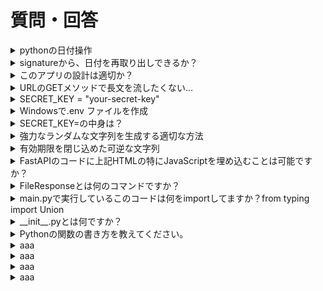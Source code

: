 # 質問・回答

<details><summary>pythonの日付操作</summary>

#### Q.
- timedelta()の月や年の場合などほかの場合の使い方を教えてください。

#### A.
- `timedelta`は、特定の期間を表すための便利なクラスです。ただし、`timedelta`自体は日付と時間を表すためのもので、月や年の単位を直接サポートしていません。これは、月や年の長さが一定ではないためです（例えば、月の日数は30日や31日、2月は28日や29日）。

月や年の単位を扱うためには、Pythonの`dateutil`ライブラリを使うことが一般的です。このライブラリには、より高機能な`relativedelta`クラスがあり、これを使用することで月や年を簡単に操作できます。

まず、必要なライブラリをインストールします：
```bash
pip install python-dateutil
```

次に、以下のコード例で`relativedelta`を使って月や年を操作する方法を示します：

```python
from datetime import date
from dateutil.relativedelta import relativedelta

# 今日の日付
today = date.today()

# 1ヶ月後の日付を取得
one_month_later = today + relativedelta(months=1)
print(f"1ヶ月後の日付: {one_month_later}")

# 1年前の日付を取得
one_year_ago = today - relativedelta(years=1)
print(f"1年前の日付: {one_year_ago}")
```

このコードでは、`relativedelta`を使って以下のような操作を行っています：
- `relativedelta(months=1)`で1ヶ月後の日付を取得
- `relativedelta(years=1)`で1年前の日付を取得

`relativedelta`を使うことで、月や年の単位を簡単に操作できるようになります。ぜひ試してみてください！

何か他に質問があれば、いつでもお知らせくださいね。😊

</details>

<details><summary>signatureから、日付を再取り出しできるか？</summary>

#### Q.
- この関数の返却値であるsignatureから、日付を再取り出しする関数は可能ですか？

#### A.
- デジタル署名の目的はメッセージの認証と整合性の確認であり、署名そのものから元のメッセージや日付を抽出することはできません。署名はメッセージのハッシュ値に基づいて生成されるため、元のメッセージや日付を再生成することは数学的に不可能です。これは、メッセージが改ざんされていないことを確認するための重要な特性です。

ただし、メッセージと日付を組み合わせた形式で保存し、それを後で検証することはできます。例えば、元のメッセージと日付を結合して保存し、その結合されたメッセージに対して署名を生成し、後でその署名を検証することで、メッセージと日付が改ざんされていないことを確認できます。

### 例：メッセージと日付を検証するコード

1. **署名生成関数**:
   ```python
   from datetime import date
   from cryptography.hazmat.primitives import hashes
   from cryptography.hazmat.primitives.asymmetric import padding
   from cryptography.hazmat.primitives.serialization import load_pem_private_key

   def sign_message(private_key, message: str, date: date):
       combined_message = message + str(date)
       signature = private_key.sign(
           combined_message.encode(),
           padding.PSS(
               mgf=padding.MGF1(hashes.SHA256()),
               salt_length=padding.PSS.MAX_LENGTH
           ),
           hashes.SHA256()
       )
       return signature, combined_message
   ```

2. **署名検証関数**:
   ```python
   def verify_signature(public_key, combined_message: str, signature):
       try:
           public_key.verify(
               signature,
               combined_message.encode(),
               padding.PSS(
                   mgf=padding.MGF1(hashes.SHA256()),
                   salt_length=padding.PSS.MAX_LENGTH
               ),
               hashes.SHA256()
           )
           return True
       except:
           return False
   ```

3. **使用例**:
   ```python
   from cryptography.hazmat.primitives.asymmetric import rsa

   # 秘密鍵をファイルから読み込む関数（参考）
   def load_private_key(key_file: str):
       with open(key_file, "rb") as key_file:
           private_key = load_pem_private_key(key_file.read(), password=None)
       return private_key

   # 公開鍵を取得
   private_key = load_private_key("./my-local.key")
   public_key = private_key.public_key()

   # 署名の生成
   today_date = date.today()
   message = "ExampleMessage"
   signature, combined_message = sign_message(private_key, message, today_date)

   # 署名の検証
   is_valid = verify_signature(public_key, combined_message, signature)
   print(f"署名が有効かどうか: {is_valid}")
   ```

この方法で、メッセージと日付が改ざんされていないことを検証できますが、署名そのものから日付を取り出すことはできません。

他に質問があれば、どうぞお知らせくださいね！😊

</details>

<details><summary>このアプリの設計は適切か？</summary>

#### Q.
- このアプリの設計で適切かどうか教えてください。今アプリを作っています。弁当注文アプリです。ユーザーがスマホでNFCカードを読み取り、NFCカードに記録されているURLのポータルサイトにアクセスをすると、アクセス先画面がユーザーIDとパスワードの入力を要求する。ユーザーがそれらを入力後OKボタンを押すと、入力したユーザーIDとパスワードと今日の日付でcombined_messageをつくり、combined_messageを使って署名を生成つまりsignatureをつくる。combined_messageとsignatureはユーザーのブラウザのCookieに保存される。次回ポータルサイトにアクセスすると、combined_messageから日付を取り出してsignatureがcombined_messageの署名であることを確認する。Trueならば日付のチェックをする。Falseならば、エラー画面に遷移する。どうでしょうか？

#### A.
- アプリの設計についてお話しいただきありがとうございます。全体的に非常によく考えられた設計だと思います。ただし、セキュリティやユーザー体験の観点からいくつかのポイントを考慮することをおすすめします。

### 良い点
1. **NFCカードの利用**: スマートで便利な方法です。
2. **署名の生成と検証**: 安全なデータやユーザー認証のための良い方法です。

### 改善提案
1. **ブラウザのCookieの利用**:
   - Cookieに保存する情報が多いと、セキュリティリスクが高まります。特に署名やcombined_messageのような重要な情報はセキュアなストレージ（例えば`localStorage`や`sessionStorage`）を検討することが望ましいです。

2. **日付と署名の検証**:
   - Combined_messageから日付を取り出し、署名を検証する部分が重要です。これが成功した場合、日付をチェックして、例えば30日以内に発行されたものであるかを確認するロジックを追加することをお勧めします。

3. **セッション管理**:
   - ログインセッションの有効期限や、セッション管理を適切に行い、長時間ログイン状態が続くことによるセキュリティリスクを防ぎます。

### 改善後のフロー
1. **ユーザーがNFCカードを読み取る**:
   - URLのポータルサイトにアクセスする。

2. **ユーザーIDとパスワードの入力**:
   - フォームでIDとパスワードを入力し、OKボタンを押す。

3. **署名の生成**:
   - 入力したID、パスワード、今日の日付を組み合わせた`combined_message`を作成。
   - `combined_message`を使って署名を生成し、`signature`を作成。
   - `combined_message`と`signature`をセキュアなストレージに保存。

4. **次回アクセス時の検証**:
   - ポータルサイトにアクセスすると、保存された`combined_message`から日付を取り出す。
   - `combined_message`と`signature`を使って署名の検証を行う。
   - 検証が成功した場合、日付のチェックを行い、許可された範囲内の日付か確認。
   - 検証が失敗した場合や日付が無効な場合、エラー画面に遷移。

このように改良すると、セキュリティとユーザーエクスペリエンスが向上するでしょう。何か他にご質問や詳細についてご相談があれば、どうぞお知らせください！😊

</details>

<details><summary>URLのGETメソッドで長文を流したくない…</summary>

#### Q.
- 上記設計で、署名であるsignatureからハッシュにつかった日付は取り出せないと回答が以前ありました。URLのGETメソッドで長文を流したくないため、日付を取り出せるシグネチャーみたいな何か良い工夫やお知恵はありませんか？

#### A.
- 承知しました。URLのGETメソッドで長文を送信しないための工夫として、いくつかの方法を検討できます。これらの方法は、日付を取り出せるようにするだけでなく、データのセキュリティと効率性も向上させます。

### 方法1: 署名とは別に日付を保存
署名と同時に日付を別に保存しておき、次回アクセス時に取り出して検証する方法です。この方法では、署名生成時に使用した日付をクッキーやセッションストレージに保存することで、署名と日付を効率的に検証できます。

### 方法2: 短縮ハッシュを使用
日付を含むメッセージのハッシュを生成し、そのハッシュの一部を含む短いトークンを使用する方法です。日付のハッシュ部分を検証することで、日付が正しいかどうかを確認できます。

### 方法3: JSON Web Tokens (JWT) を使用
JWTを使用して、署名済みのトークンにデータを埋め込み、署名検証とデータの取り出しを同時に行います。JWTは、データのペイロードに日付を含めることができ、さらに署名付きであるため、データの改ざんを防げます。

以下に、JWTを使用する例を示します：

1. **必要なライブラリのインストール**:
   ```bash
   pip install pyjwt
   ```

2. **JWTの生成と検証**:
   ```python
   import jwt
   from datetime import datetime, timedelta

   SECRET_KEY = "your-secret-key"

   # JWTの生成関数
   def create_jwt(username: str, password: str, date: datetime):
       payload = {
           "username": username,
           "password": password,
           "date": str(date),
           "exp": datetime.utcnow() + timedelta(days=1)  # 有効期限を設定
       }
       token = jwt.encode(payload, SECRET_KEY, algorithm="HS256")
       return token

   # JWTの検証関数
   def verify_jwt(token: str):
       try:
           payload = jwt.decode(token, SECRET_KEY, algorithms=["HS256"])
           return payload
       except jwt.ExpiredSignatureError:
           return None
       except jwt.InvalidTokenError:
           return None

   # 使用例
   today_date = datetime.today()
   token = create_jwt("example_user", "example_password", today_date)
   print(f"Generated JWT: {token}")

   payload = verify_jwt(token)
   if payload:
       print(f"Token is valid. Payload: {payload}")
   else:
       print("Invalid or expired token.")
   ```

この方法を使用することで、トークンに含まれる日付を直接取り出し、署名の有効性を検証できます。JWTは、データのセキュリティを確保しながら、必要な情報を効率的に管理できます。

これらの方法が役立つことを願っています。他にも質問や詳細なアドバイスが必要であれば、どうぞお知らせください！😊

</details>

<details><summary>SECRET_KEY = "your-secret-key"</summary>

#### Q.
- 上記コードのこの部分は何ですか？実際のファイルのパスでしょうか？SECRET_KEY = "your-secret-key"

#### A.
- `SECRET_KEY = "your-secret-key"` は実際のファイルのパスではなく、JWT (JSON Web Token) を生成および検証するために使用する秘密鍵を表しています。この秘密鍵は、トークンの署名を生成し、そのトークンの整合性を検証するために使用されます。

具体的には、`SECRET_KEY` はトークンのペイロード部分をハッシュ化し、署名を作成する際に使います。トークンを検証するときも、同じ`SECRET_KEY`を使ってトークンが改ざんされていないか確認します。

このキーは、セキュリティ上重要なため、強力かつ安全な値を設定する必要があります。以下は、実際のアプリケーションで`SECRET_KEY`を設定する例です：

```python
import os

SECRET_KEY = os.getenv("SECRET_KEY", "your-default-secret-key")
```

このコードでは、環境変数`SECRET_KEY`から秘密鍵を取得し、環境変数が設定されていない場合にはデフォルト値`"your-default-secret-key"`を使用します。環境変数に設定することで、コードにハードコーディングすることなく安全に管理できます。

### 環境変数を設定する方法 (例: `.env`ファイル)
1. プロジェクトディレクトリに `.env` ファイルを作成し、以下のように記述します：
   ```
   SECRET_KEY=your-very-strong-secret-key
   ```

2. Pythonコード内で、`python-dotenv` パッケージを使って環境変数を読み込みます：
   ```python
   from dotenv import load_dotenv
   import os

   load_dotenv()
   SECRET_KEY = os.getenv("SECRET_KEY")
   ```

この方法を使うことで、秘密鍵をより安全に管理できます。

他にもご質問があれば、どうぞお知らせくださいね！😊

</details>

<details><summary>Windowsで.env ファイルを作成</summary>

#### Q.
- プロジェクトディレクトリに .env ファイルを作成し、以下のように記述します：と上記にありますが、Windowsではどのようにして.envファイルを作るのですか？

#### A.
- Windowsで`.env`ファイルを作成するのはとても簡単です。以下の手順に従ってください：

1. **プロジェクトディレクトリを開く**:
   - まず、プロジェクトが保存されているフォルダをエクスプローラで開きます。

2. **テキストエディタを使用する**:
   - 任意のテキストエディタ（例えば、メモ帳やVS Codeなど）を開きます。

3. **新しいファイルを作成**:
   - テキストエディタで新しいファイルを作成します。

4. **内容を記述**:
   - ファイルに必要な環境変数を記述します。例えば：
     ```
     SECRET_KEY=your-very-strong-secret-key
     ```

5. **.envファイルとして保存**:
   - テキストエディタの「保存」機能を使ってファイルを保存します。このとき、ファイル名を`.env`として保存します。
     - **メモ帳の場合**：
       - 「ファイル」メニューから「名前を付けて保存」を選択。
       - ファイル名に`.env`と入力し、「ファイルの種類」を「すべてのファイル」に変更します。
       - 「保存」ボタンをクリックしてファイルを保存します。

これで、Windowsで`.env`ファイルを作成し、必要な環境変数を設定することができます。

何か他にも疑問や質問があれば、いつでもどうぞお知らせくださいね！😊

</details>

<details><summary>SECRET_KEY=の中身は？</summary>

#### Q.
- .envファイルの中のこの部分ですが、イコールの右側にはハッシュ値が入るということであっていますか？SECRET_KEY=your-very-strong-secret-key

#### A.
- いいえ、イコールの右側にはハッシュ値が入るわけではありません。`SECRET_KEY`はハッシュ値そのものではなく、JWT（JSON Web Token）を生成および検証するための秘密鍵として使用されます。一般的には、ランダムな文字列や強力なパスワードのような値を設定します。

例えば、次のような強力なランダムな文字列を設定します：
```
SECRET_KEY=your-very-strong-secret-key
```
この場合の `your-very-strong-secret-key` は、セキュリティが確保されたランダムな文字列に置き換えるべきです。ここでは例として記載していますが、実際には次のように非常に強力な秘密鍵を使用することを推奨します：
```
SECRET_KEY=3a5e8e2b7c9d5f7b6a1b2e9f8e2d6c3e4f5a6b7c8d9e0a1b2c3d4e5f6a7b8c9d
```

この`SECRET_KEY`を使ってJWTトークンを生成および検証します。この鍵は第三者には漏らさず、環境変数や`.env`ファイルに保存することで、アプリケーション内でセキュリティを確保します。

わかりやすかったでしょうか？他にも質問があれば、どうぞお知らせくださいね。😊

</details>

<details><summary>強力なランダムな文字列を生成する適切な方法</summary>

#### Q.
- この your-very-strong-secret-key 部分には、強力なランダムな文字列を生成する適切な方法はご存じないですか？

#### A.
- はい、強力なランダムな文字列を生成する適切な方法をご紹介します。Pythonを使用して、セキュリティに強いランダムな文字列を生成する方法をいくつか紹介します。

### 方法1: `secrets`モジュールを使用
`secrets`モジュールは、セキュリティトークンやパスワードの生成に適しています。以下の例では、指定した長さのランダムな文字列を生成します。

```python
import secrets
import string

def generate_secret_key(length=32):
    characters = string.ascii_letters + string.digits + string.punctuation
    secret_key = ''.join(secrets.choice(characters) for _ in range(length))
    return secret_key

# 使用例
secret_key = generate_secret_key(64)
print(f"Generated SECRET_KEY: {secret_key}")
```

### 方法2: `os.urandom`を使用
`os.urandom`を使用してバイト列を生成し、それを16進数に変換する方法です。これもセキュアなランダムな文字列の生成に使用できます。

```python
import os
import binascii

def generate_secret_key(length=32):
    return binascii.hexlify(os.urandom(length)).decode()

# 使用例
secret_key = generate_secret_key(32)
print(f"Generated SECRET_KEY: {secret_key}")
```

### 方法3: `uuid`モジュールを使用
`uuid`モジュールを使用して、ユニークな識別子を生成する方法です。UUID4を使用すると、ランダムなUUIDを生成できます。

```python
import uuid

def generate_secret_key():
    return str(uuid.uuid4())

# 使用例
secret_key = generate_secret_key()
print(f"Generated SECRET_KEY: {secret_key}")
```

どの方法でもセキュリティが高く、強力なランダムな文字列を生成できます。プロジェクトの要件に合わせてお好みの方法を選んでください。

何か他にご質問があれば、いつでもお知らせくださいね！😊

</details>

<details><summary>有効期限を閉じ込めた可逆な文字列</summary>

#### Q.
- 有効期限を閉じ込めた可逆な文字列を作成する方法はございませんか？

#### A.
- 有効期限を含む可逆な文字列を作成する方法として、暗号化を使用するのが一般的です。暗号化を使って、有効期限を含むデータを暗号化し、必要なときに復号することで、有効期限を取り出すことができます。

以下に、Pythonの`cryptography`ライブラリを使用して、有効期限を含む文字列を暗号化し、後で復号する方法を示します：

1. **必要なライブラリのインストール**:
   ```bash
   pip install cryptography
   ```

2. **暗号化と復号の関数**:
   ```python
   from cryptography.fernet import Fernet
   from datetime import datetime, timedelta

   # 秘密鍵の生成
   def generate_key():
       return Fernet.generate_key()

   # データの暗号化
   def encrypt_data(secret_key, message, expiration_date):
       fernet = Fernet(secret_key)
       combined_message = f"{message}|{expiration_date.isoformat()}"
       encrypted_message = fernet.encrypt(combined_message.encode())
       return encrypted_message

   # データの復号
   def decrypt_data(secret_key, encrypted_message):
       fernet = Fernet(secret_key)
       decrypted_message = fernet.decrypt(encrypted_message).decode()
       message, expiration_date_str = decrypted_message.split('|')
       expiration_date = datetime.fromisoformat(expiration_date_str)
       return message, expiration_date

   # 使用例
   secret_key = generate_key()
   print(f"Generated SECRET_KEY: {secret_key.decode()}")

   message = "ExampleMessage"
   expiration_date = datetime.utcnow() + timedelta(days=1)  # 1日後の有効期限
   encrypted_message = encrypt_data(secret_key, message, expiration_date)
   print(f"Encrypted Message: {encrypted_message}")

   decrypted_message, decrypted_expiration_date = decrypt_data(secret_key, encrypted_message)
   print(f"Decrypted Message: {decrypted_message}")
   print(f"Decrypted Expiration Date: {decrypted_expiration_date}")
   ```

### 各部分の説明
- **`generate_key` 関数**:
  - 暗号化と復号に使用する秘密鍵を生成します。

- **`encrypt_data` 関数**:
  - メッセージと有効期限の日付を結合し、暗号化します。
  - `Fernet`オブジェクトを使用して、暗号化されたバイト列を生成します。

- **`decrypt_data` 関数**:
  - 暗号化されたメッセージを復号し、元のメッセージと有効期限の日付を取り出します。
  - 復号されたデータはパイプ（|）で分割され、元のメッセージと有効期限の日付に分けられます。

この方法を使用することで、有効期限を含む文字列を安全に暗号化し、必要に応じて復号することができます。ぜひ試してみてください！

他にも質問があれば、どうぞお知らせくださいね。😊

</details>

<details><summary>FastAPIのコードに上記HTMLの特にJavaScriptを埋め込むことは可能ですか？</summary>

#### Q.
- FastAPIのコードに上記HTMLの特にJavaScriptを埋め込むことは可能ですか？

#### A.
- はい、FastAPIのコードにHTMLとJavaScriptを埋め込むことは可能です。FastAPIを使ってHTMLテンプレートをレンダリングし、JavaScriptを埋め込むことができます。そのためには、Jinja2テンプレートエンジンを使用するのが一般的です。

以下に、FastAPIアプリケーションでHTMLとJavaScriptをレンダリングする方法の例を示します：

### 1. 必要なパッケージをインストールする
まず、Jinja2テンプレートエンジンをインストールします：
```sh
pip install fastapi jinja2 uvicorn
```

### 2. FastAPIアプリケーションを作成する
次に、FastAPIアプリケーションのコードを記述します：

```python
from fastapi import FastAPI
from fastapi.responses import HTMLResponse
from fastapi.templating import Jinja2Templates
from starlette.requests import Request

app = FastAPI()
templates = Jinja2Templates(directory="templates")

@app.get("/", response_class=HTMLResponse)
async def read_item(request: Request):
    return templates.TemplateResponse("index.html", {"request": request})
```

### 3. HTMLテンプレートを作成する
次に、テンプレートディレクトリ（ここでは `templates` ディレクトリ）に `index.html` ファイルを作成し、先ほどのHTMLとJavaScriptを埋め込みます：

```html
<!DOCTYPE html>
<html lang="ja">
<head>
    <meta charset="UTF-8">
    <meta name="viewport" content="width=device-width, initial-scale=1.0">
    <title>現在のURLを表示</title>
    <script>
        function displayCurrentURL() {
            var currentURL = window.location.href;
            document.getElementById("urlDisplay").innerText = currentURL;
        }
    </script>
</head>
<body onload="displayCurrentURL()">
    <h1>現在のURLを表示</h1>
    <p id="urlDisplay"></p>
</body>
</html>
```

### 4. アプリケーションを起動する
最後に、Uvicornを使用してアプリケーションを起動します：
```sh
uvicorn main:app --reload
```

これで、FastAPIアプリケーションでHTMLテンプレートをレンダリングし、JavaScriptを埋め込むことができます。アクセスすると、現在のURLが表示されるようになります。

他に何か知りたいことやサポートが必要なことがあれば教えてくださいね！

</details>

<details><summary>FileResponseとは何のコマンドですか？</summary>

#### Q.
- favicon_path = 'favicon.ico' # Adjust path to file @app.get('/favicon.ico', include_in_schema=False) async def favicon(): return FileResponse(favicon_path)上記のコードでブラウザがfaviconを要求して失敗するエラーを消せました。return FileResponseとは何のコマンドですか？

#### A.
- `return FileResponse(favicon_path)` は、FastAPIの中でファイルをレスポンスとして返すためのコマンドです。具体的には、指定したパスにあるファイルをHTTPレスポンスとして返します。この場合、`favicon.ico`ファイルをブラウザに返すことで、ブラウザのファビコン要求に応答しています。

### `FileResponse`の説明
- **`FileResponse`**: FastAPIの`starlette.responses`モジュールの一部で、ファイルを非同期に返すためのレスポンスクラスです。ファイルをダウンロードさせるだけでなく、直接表示させることもできます。

### 使用例
この例では、ファビコン（`favicon.ico`）をブラウザに返しています：
```python
from fastapi import FastAPI
from starlette.responses import FileResponse

app = FastAPI()

favicon_path = 'favicon.ico'  # ファビコンのファイルパス

@app.get('/favicon.ico', include_in_schema=False)
async def favicon():
    return FileResponse(favicon_path)
```

### パラメータ
- **`favicon_path`**: ファビコンのファイルパスを指定しています。ここでは、'favicon.ico' がプロジェクトのルートに存在するファイルとして指定されています。
- **`include_in_schema=False`**: このエンドポイントをOpenAPIスキーマ（自動生成されるAPIドキュメント）に含めないように指定しています。ファビコンは通常のAPIエンドポイントではないため、ドキュメントに表示させる必要がない場合に使用します。

これで、FastAPIを使ってファビコンのリクエストに応答する方法が理解できたと思います。他に気になることや、さらに知りたいことがあれば教えてくださいね！

</details>

<details><summary>main.pyで実行しているこのコードは何をimportしてますか？from typing import Union</summary>

#### Q.
- main.pyで実行しているこのコードは何をimportしてますか？from typing import Union

#### A.
- `from typing import Union` は、Pythonの型ヒント（type hinting）のためのモジュールである`typing`から`Union`をインポートしています。`Union`を使うことで、関数や変数に複数の型を持たせることができます。これにより、コードの可読性や保守性が向上します。

### 使用例
例えば、以下のように関数に対して型ヒントを付けることができます：

```python
from typing import Union

def add(x: Union[int, float], y: Union[int, float]) -> Union[int, float]:
    return x + y
```

この場合、`add`関数は引数として整数（`int`）または浮動小数点数（`float`）を受け取り、戻り値としても整数または浮動小数点数を返すことができます。

これにより、関数を呼び出す際に渡される引数の型を明示的に示すことができ、IDE（統合開発環境）やコードエディタも型チェックを行う際に役立ちます。

他に何か質問やお手伝いできることがあれば教えてくださいね！


</details>

<details><summary>__init__.pyとは何ですか？</summary>

#### Q.
- __init__.pyとは何ですか？

#### A.
- `__init__.py`は、Pythonのパッケージを定義するための特別なファイルです。このファイルは、ディレクトリをパッケージとして認識させる役割を持っています。以下にその詳細を説明します。

### 主な役割
- **パッケージの認識**: ディレクトリ内に`__init__.py`ファイルが存在することで、そのディレクトリがパッケージとして認識されます。これにより、他のスクリプトからパッケージとしてインポートすることが可能になります。
- **初期化コードの実行**: パッケージがインポートされる際に実行したい初期化コードを`__init__.py`に記述することができます。たとえば、サブモジュールやサブパッケージのインポート、パッケージ内の設定値の初期化などが含まれます。

### 使用例
例えば、次のようなディレクトリ構造があるとします：

```
my_package/
    __init__.py
    module1.py
    module2.py
```

`__init__.py`ファイルが存在することで、`my_package`をパッケージとして認識し、以下のようにインポートすることができます：

```python
from my_package import module1
from my_package import module2
```

### 必要性
Python 3.3以降では、`__init__.py`が存在しなくてもディレクトリはパッケージとして認識されますが、`__init__.py`を使用することで、より明示的にパッケージ構造を定義することが推奨されています。また、初期化コードを実行する必要がある場合は、依然として`__init__.py`が必要です。

他に知りたいことや、お手伝いできることがあれば教えてくださいね！


</details>

<details><summary>Pythonの関数の書き方を教えてください。</summary>

#### Q.
- Pythonの関数の書き方を教えてください。

#### A.
- Pythonの関数は、`def`キーワードを使って定義します。関数は再利用可能なコードのブロックで、特定のタスクを実行するために使用されます。基本的な関数の書き方を説明します。

### 基本構造
```python
def 関数名(引数1, 引数2, ...):
    """関数の説明（ドキュメンテーションストリング）"""
    処理
    return 戻り値
```

### 例
簡単な関数の例を見てみましょう。

```python
def add(a, b):
    """二つの数値を足し合わせる関数"""
    result = a + b
    return result
```

この関数`add`は、引数`a`と`b`を受け取り、それらの和を計算して返します。

### 使用例
関数を呼び出して使用する例です。

```python
x = 5
y = 10
print(add(x, y))  # 15が出力される
```

### ドキュメンテーションストリング（Docstring）
関数の説明を記述するために、ドキュメンテーションストリング（`""" ... """`）を使うことができます。これにより、関数の目的や使用方法を明確に記述できます。

### デフォルト引数
引数にはデフォルト値を設定することもできます。

```python
def greet(name, greeting="Hello"):
    """名前と挨拶を受け取る関数"""
    return f"{greeting}, {name}!"

print(greet("Alice"))          # "Hello, Alice!" が出力される
print(greet("Bob", "Hi"))      # "Hi, Bob!" が出力される
```

### キーワード引数
関数を呼び出す際に、引数の名前を指定して渡すこともできます。

```python
def display_info(name, age):
    """名前と年齢を表示する関数"""
    return f"Name: {name}, Age: {age}"

print(display_info(age=25, name="Charlie"))  # "Name: Charlie, Age: 25" が出力される
```

### 任意の数の引数（*args と **kwargs）
任意の数の位置引数やキーワード引数を受け取ることもできます。

```python
def print_args(*args):
    """任意の数の位置引数を表示する関数"""
    for arg in args:
        print(arg)

def print_kwargs(**kwargs):
    """任意の数のキーワード引数を表示する関数"""
    for key, value in kwargs.items():
        print(f"{key}: {value}")

print_args(1, 2, 3)  # 1, 2, 3がそれぞれ別の行に出力される
print_kwargs(a=1, b=2)  # "a: 1" と "b: 2" がそれぞれ別の行に出力される
```

これで、Pythonの関数の基本的な書き方と使用方法について理解できたと思います。他に知りたいことがあれば教えてくださいね！

</details>

<details><summary>aaa</summary>

#### Q.
- 

#### A.
- 

</details>

<details><summary>aaa</summary>

#### Q.
- 

#### A.
- 

</details>

<details><summary>aaa</summary>

#### Q.
- 

#### A.
- 

</details>

<details><summary>aaa</summary>

#### Q.
- 

#### A.
- 

</details>
